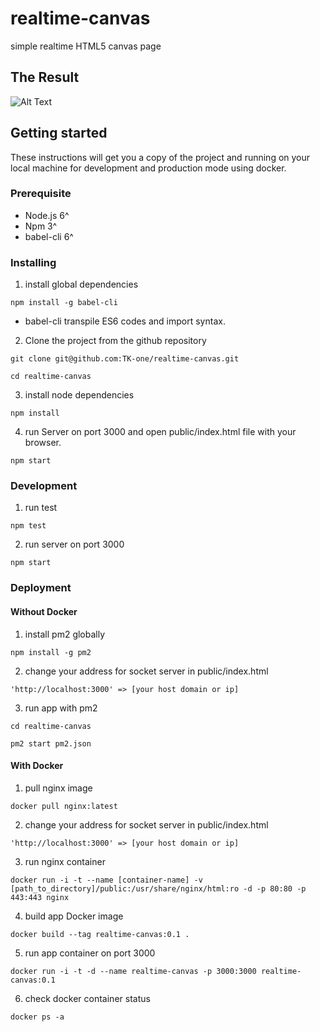 # realtime-canvas
simple realtime HTML5 canvas page

## The Result
![Alt Text](https://user-images.githubusercontent.com/13212502/30583111-0519d664-9d61-11e7-9374-24aa70967c3f.gif)


## Getting started
These instructions will get you a copy of the project and running on your local machine for development and production mode using docker.

### Prerequisite

- Node.js 6^
- Npm 3^
- babel-cli 6^

### Installing 

1. install global dependencies
  ```
  npm install -g babel-cli
  ```
  - babel-cli transpile ES6 codes and import syntax.

2. Clone the project from the github repository
  ```
  git clone git@github.com:TK-one/realtime-canvas.git
  
  cd realtime-canvas
  ```
3. install node dependencies
  ```
  npm install
  ```
4. run Server on port 3000 and open public/index.html file with your browser.
  ```
  npm start
  ```

### Development

1. run test
  ```
  npm test
  ```
2. run server on port 3000
  ```
  npm start
  ```

### Deployment

#### Without Docker

1. install pm2 globally
  ```
  npm install -g pm2
  ```

2. change your address for socket server in public/index.html
  ```
  'http://localhost:3000' => [your host domain or ip]
  ```

3. run app with pm2
  ```
  cd realtime-canvas

  pm2 start pm2.json
  ```

#### With Docker

1. pull nginx image
  ```
  docker pull nginx:latest
  ```

2. change your address for socket server in public/index.html
  ```
  'http://localhost:3000' => [your host domain or ip]
  ```

3. run nginx container
  ```
  docker run -i -t --name [container-name] -v [path_to_directory]/public:/usr/share/nginx/html:ro -d -p 80:80 -p 443:443 nginx
  ```

4. build app Docker image
  ```
  docker build --tag realtime-canvas:0.1 .
  ```

5. run app container on port 3000
  ```
  docker run -i -t -d --name realtime-canvas -p 3000:3000 realtime-canvas:0.1
  ```

6. check docker container status
  ```
  docker ps -a
  ```

  